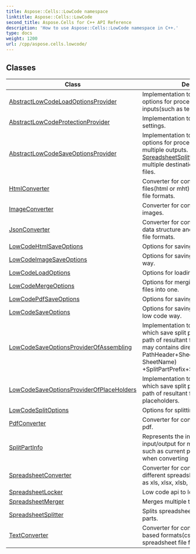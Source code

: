 ```yaml
---
title: Aspose::Cells::LowCode namespace
linktitle: Aspose::Cells::LowCode
second_title: Aspose.Cells for C++ API Reference
description: 'How to use Aspose::Cells::LowCode namespace in C++.'
type: docs
weight: 1200
url: /cpp/aspose.cells.lowcode/
---
```




## Classes

| Class | Description |
| --- | --- |
| [AbstractLowCodeLoadOptionsProvider](./abstractlowcodeloadoptionsprovider/) | Implementation to provide multiple load options for processes that use multiple inputs(such as template files). |
| [AbstractLowCodeProtectionProvider](./abstractlowcodeprotectionprovider/) | Implementation to provide protection settings. |
| [AbstractLowCodeSaveOptionsProvider](./abstractlowcodesaveoptionsprovider/) | Implementation to provide multiple save options for processes that require multiple outputs. For example, [SpreadsheetSplitter](./spreadsheetsplitter/) feature requires multiple destinations to save the split files. |
| [HtmlConverter](./htmlconverter/) | Converter for conversion between html files(html or mht) and other spreadsheet file formats. |
| [ImageConverter](./imageconverter/) | Converter for converting template file to images. |
| [JsonConverter](./jsonconverter/) | Converter for conversion between json data structure and other spreadsheet file formats. |
| [LowCodeHtmlSaveOptions](./lowcodehtmlsaveoptions/) | Options for saving html in low code way. |
| [LowCodeImageSaveOptions](./lowcodeimagesaveoptions/) | Options for saving image in low code way. |
| [LowCodeLoadOptions](./lowcodeloadoptions/) | Options for loading template file. |
| [LowCodeMergeOptions](./lowcodemergeoptions/) | Options for merging multiple template files into one. |
| [LowCodePdfSaveOptions](./lowcodepdfsaveoptions/) | Options for saving pdf in low code way. |
| [LowCodeSaveOptions](./lowcodesaveoptions/) | Options for saving generated results in low code way. |
| [LowCodeSaveOptionsProviderOfAssembling](./lowcodesaveoptionsproviderofassembling/) | Implementation to provide save options which save split parts to files and the path of resultant file are named as(it may contains directories): PathHeader+SheetPrefix+SheetIndex(or SheetName) +SplitPartPrefix+SplitPartIndex+PathTail. |
| [LowCodeSaveOptionsProviderOfPlaceHolders](./lowcodesaveoptionsproviderofplaceholders/) | Implementation to provide save options which save split parts to files and the path of resultant file are defined with placeholders. |
| [LowCodeSplitOptions](./lowcodesplitoptions/) | Options for splitting spreadsheet. |
| [PdfConverter](./pdfconverter/) | Converter for converting template file to pdf. |
| [SplitPartInfo](./splitpartinfo/) | Represents the information of one input/output for multiple inputs/outputs, such as current page to be rendered when converting spreadsheet to image. |
| [SpreadsheetConverter](./spreadsheetconverter/) | Converter for conversion between different spreadsheet file formats, such as xls, xlsx, xlsb, spreadsheet ml... |
| [SpreadsheetLocker](./spreadsheetlocker/) | Low code api to lock spreadsheet file. |
| [SpreadsheetMerger](./spreadsheetmerger/) | Merges multiple template files into one. |
| [SpreadsheetSplitter](./spreadsheetsplitter/) | Splits spreadsheet file into multiple parts. |
| [TextConverter](./textconverter/) | Converter for conversion between text based formats(csv, tsv, dif...) and other spreadsheet file formats. |
